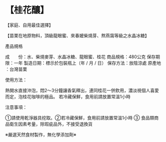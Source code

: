 # 【桂花釀】
【家庭、自用最佳選擇】 

 【苗栗在地原物料，頂級龍眼蜜、來春嬤柴燒芽、熬燕窩等級之水晶冰糖】  



產品規格

成　　份：水、柴燒麥芽、水晶冰糖、龍眼蜜、桂花
商品規格：480公克
保存期限：一年
製造日期：標示於包裝瓶上（年 / 月 / 日）
保存方法：放陰涼處
原產地    ：台灣苗栗

使用方法：

熱開水直接沖泡，悶2～3分鐘讓香氣釋出，連同桂花一併飲用，濃淡視個人喜愛而定，泡桂花咖啡的極品。
若冷藏保鮮，食用前請放置常溫1小時


注意事項：

①請使用乾淨器具挖取。②若冷藏保鮮，食用前請放置常溫1小時 ③ 食品類商品衛生因素考量，除瑕疵品外，不接受退換貨
                                
   ※嚴選天然食材製作，無化學添加劑※
                                      
                                   
